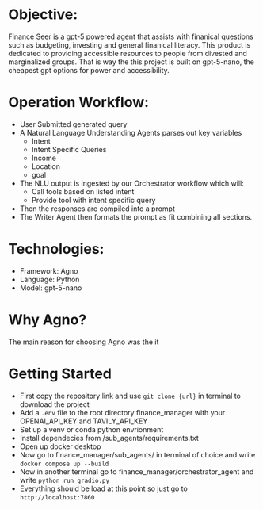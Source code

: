 # Objective:
Finance Seer is a gpt-5 powered agent that assists with finanical questions such as budgeting, investing and general finanical literacy. This product is dedicated to providing accessible resources to people from divested and marginalized groups. That is way the this project is built on gpt-5-nano, the cheapest gpt options for power and accessibility.

# Operation Workflow:
- User Submitted generated query
- A Natural Language Understanding Agents parses out key variables
    - Intent
    - Intent Specific Queries
    - Income
    - Location 
    - goal
- The NLU output is ingested by our Orchestrator workflow which will:
    - Call tools based on listed intent
    - Provide tool with intent specific query
- Then the responses are compiled into a prompt
- The Writer Agent then formats the prompt as fit combining all sections. 

# Technologies:
- Framework: Agno
- Language: Python
- Model: gpt-5-nano

# Why Agno?
The main reason for choosing Agno was the it 

# Getting Started
- First copy the repository link and use `git clone {url}` in terminal to download the project
- Add a `.env` file to the root directory finance_manager with your OPENAI_API_KEY and TAVILY_API_KEY
- Set up a venv or conda python envrionment
- Install dependecies from /sub_agents/requirements.txt
- Open up docker desktop
- Now go to finance_manager/sub_agents/ in terminal of choice and write `docker compose up --build`
- Now in another terminal go to finance_manager/orchestrator_agent and write `python run_gradio.py`
- Everything should be load at this point so just go to `http://localhost:7860`
